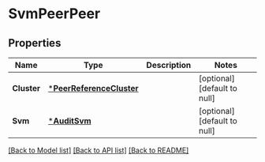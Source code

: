 # SvmPeerPeer

## Properties
Name | Type | Description | Notes
------------ | ------------- | ------------- | -------------
**Cluster** | [***PeerReferenceCluster**](peer_reference_cluster.md) |  | [optional] [default to null]
**Svm** | [***AuditSvm**](audit_svm.md) |  | [optional] [default to null]

[[Back to Model list]](../README.md#documentation-for-models) [[Back to API list]](../README.md#documentation-for-api-endpoints) [[Back to README]](../README.md)


